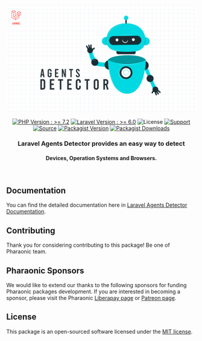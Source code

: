 <p align="center"><a href="https://pharaonic.io" target="_blank"><img src="https://raw.githubusercontent.com/Pharaonic/logos/main/agents.jpg"></a></p>

<p align="center">
  <a href="https://php.net" target="_blank"><img src="https://img.shields.io/static/v1?label=PHP&message=%3E=7.2&color=blue&style=flat-square" alt="PHP Version : >= 7.2"></a>
  <a href="https://laravel.com" target="_blank"><img src="https://img.shields.io/static/v1?label=Laravel&message=%3E=6.0&color=F05340&style=flat-square" alt="Laravel Version : >= 6.0"></a>
  <img src="https://img.shields.io/static/v1?label=License&message=MIT&color=brightgreen&style=flat-square" alt="License">
  <a href="https://liberapay.com/Pharaonic" target="_blank"><img src="https://img.shields.io/liberapay/receives/Pharaonic?color=gold&label=Support&style=flat-square" alt="Support"></a>
  <br>
  <a href="https://packagist.org/packages/Pharaonic/laravel-agents-detector" target="_blank"><img src="https://img.shields.io/static/v1?label=Packagist&message=pharaonic/laravel-agents-detector&color=blue&logo=packagist&logoColor=white" alt="Source"></a>
  <a href="https://packagist.org/packages/pharaonic/laravel-agents-detector" target="_blank"><img src="https://poser.pugx.org/pharaonic/laravel-agents-detector/v" alt="Packagist Version"></a>
  <a href="https://packagist.org/packages/pharaonic/laravel-agents-detector" target="_blank"><img src="https://poser.pugx.org/pharaonic/laravel-agents-detector/downloads" alt="Packagist Downloads"></a>
</p>

<h3 align="center">Laravel Agents Detector provides an easy way to detect</h3>
<h4 align="center">Devices, Operation Systems and Browsers.</h4>
<br>

## Documentation

You can find the detailed documentation here in [Laravel Agents Detector Documentation](https://pharaonic.io/package/2-laravel/24-agents-detector).

## Contributing

Thank you for considering contributing to this package! Be one of Pharaonic team.

## Pharaonic Sponsors

We would like to extend our thanks to the following sponsors for funding Pharaonic packages development. If you are interested in becoming a sponsor, please visit the Pharaonic [Liberapay page](https://en.liberapay.com/Pharaonic) or [Patreon page](https://patreon.com/Pharaonic).

## License

This package is an open-sourced software licensed under the [MIT license](https://opensource.org/licenses/MIT).

